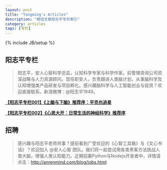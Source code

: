```yaml
---
layout: post
title: "Yangming's Articles"
description: "微信文章阳志平专栏索引"
category: articles
tags: [专栏]
---
```

{% include JB/setup %}

## 阳志平专栏

>阳志平，安人心智科学总监，认知科学专家与科学作家。前管理咨询公司资深战略与人力资源顾问。现任职安人，负责跟进人类脑计划，从事脑科学及认知增强类产品研发与项目孵化。感兴趣脑科学与人工智能创业与投资？欢迎直接联系，新浪微博：@阳志平1949。


[**【阳志平专栏001】《上脑与下脑》推荐序：平克也追星**](http://mp.weixin.qq.com/s?__biz=MzA3Mjk0MTcyNg==&mid=202172780&idx=1&sn=24c8c3f653073d2f4b182b1ef62e59e9#rd)

[**【阳志平专栏002】《心思大开：日常生活的神经科学》推荐序**](http://mp.weixin.qq.com/s?__biz=MzA3Mjk0MTcyNg==&mid=202367005&idx=1&sn=01dbddeb5336e2585a3714900803ad9e#rd)

## 招聘

>感兴趣与阳志平老师共事？提前看到广受欢迎的《心智工具箱》与《文心书话》？欢迎加入 @安人心智 团队。我们将一起尝试用各类黑客方法挑战人类大脑，增强人类认知能力。近期招募Python与Nodejs开发者中，详情请点击：http://anrenmind.com/blog/jobs.html
